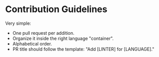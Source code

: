 # Contribution Guidelines

Very simple:

- One pull request per addition.
- Organize it inside the right language "container".
- Alphabetical order.
- PR title should follow the template: "Add [LINTER] for [LANGUAGE]."
